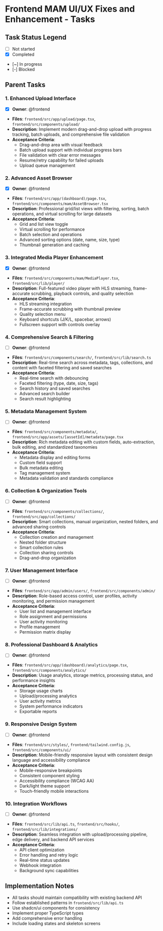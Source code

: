 # Frontend MAM UI/UX Fixes and Enhancement - Tasks

## Task Status Legend
- [ ] Not started
- [x] Completed
- [~] In progress
- [-] Blocked

## Parent Tasks

### 1. Enhanced Upload Interface
- [x] **Owner**: @frontend
- **Files**: `frontend/src/app/upload/page.tsx`, `frontend/src/components/upload/`
- **Description**: Implement modern drag-and-drop upload with progress tracking, batch uploads, and comprehensive file validation
- **Acceptance Criteria**:
  - Drag-and-drop area with visual feedback
  - Batch upload support with individual progress bars
  - File validation with clear error messages
  - Resume/retry capability for failed uploads
  - Upload queue management

### 2. Advanced Asset Browser
- [x] **Owner**: @frontend
- **Files**: `frontend/src/app/(dashboard)/page.tsx`, `frontend/src/components/mam/AssetBrowser.tsx`
- **Description**: Professional grid/list views with filtering, sorting, batch operations, and virtual scrolling for large datasets
- **Acceptance Criteria**:
  - Grid and list view toggle
  - Virtual scrolling for performance
  - Batch selection and operations
  - Advanced sorting options (date, name, size, type)
  - Thumbnail generation and caching

### 3. Integrated Media Player Enhancement
- [x] **Owner**: @frontend
- **Files**: `frontend/src/components/mam/MediaPlayer.tsx`, `frontend/src/lib/player/`
- **Description**: Full-featured video player with HLS streaming, frame-accurate scrubbing, playback controls, and quality selection
- **Acceptance Criteria**:
  - HLS streaming integration
  - Frame-accurate scrubbing with thumbnail preview
  - Quality selection menu
  - Keyboard shortcuts (J/K/L, spacebar, arrows)
  - Fullscreen support with controls overlay

### 4. Comprehensive Search & Filtering
- [ ] **Owner**: @frontend
- **Files**: `frontend/src/components/search/`, `frontend/src/lib/search.ts`
- **Description**: Real-time search across metadata, tags, collections, and content with faceted filtering and saved searches
- **Acceptance Criteria**:
  - Real-time search with debouncing
  - Faceted filtering (type, date, size, tags)
  - Search history and saved searches
  - Advanced search builder
  - Search result highlighting

### 5. Metadata Management System
- [ ] **Owner**: @frontend
- **Files**: `frontend/src/components/metadata/`, `frontend/src/app/assets/[assetId]/metadata/page.tsx`
- **Description**: Rich metadata editing with custom fields, auto-extraction, bulk editing, and standardized taxonomies
- **Acceptance Criteria**:
  - Metadata display and editing forms
  - Custom field support
  - Bulk metadata editing
  - Tag management system
  - Metadata validation and standards compliance

### 6. Collection & Organization Tools
- [ ] **Owner**: @frontend
- **Files**: `frontend/src/components/collections/`, `frontend/src/app/collections/`
- **Description**: Smart collections, manual organization, nested folders, and advanced sharing controls
- **Acceptance Criteria**:
  - Collection creation and management
  - Nested folder structure
  - Smart collection rules
  - Collection sharing controls
  - Drag-and-drop organization

### 7. User Management Interface
- [ ] **Owner**: @frontend
- **Files**: `frontend/src/app/admin/users/`, `frontend/src/components/admin/`
- **Description**: Role-based access control, user profiles, activity monitoring, and permission management
- **Acceptance Criteria**:
  - User list and management interface
  - Role assignment and permissions
  - User activity monitoring
  - Profile management
  - Permission matrix display

### 8. Professional Dashboard & Analytics
- [ ] **Owner**: @frontend
- **Files**: `frontend/src/app/(dashboard)/analytics/page.tsx`, `frontend/src/components/analytics/`
- **Description**: Usage analytics, storage metrics, processing status, and performance insights
- **Acceptance Criteria**:
  - Storage usage charts
  - Upload/processing analytics
  - User activity metrics
  - System performance indicators
  - Exportable reports

### 9. Responsive Design System
- [ ] **Owner**: @frontend
- **Files**: `frontend/src/styles/`, `frontend/tailwind.config.js`, `frontend/src/components/ui/`
- **Description**: Mobile-friendly responsive layout with consistent design language and accessibility compliance
- **Acceptance Criteria**:
  - Mobile-responsive breakpoints
  - Consistent component styling
  - Accessibility compliance (WCAG AA)
  - Dark/light theme support
  - Touch-friendly mobile interactions

### 10. Integration Workflows
- [ ] **Owner**: @frontend
- **Files**: `frontend/src/lib/api.ts`, `frontend/src/hooks/`, `frontend/src/lib/integrations/`
- **Description**: Seamless integration with upload/processing pipeline, edge delivery, and backend API services
- **Acceptance Criteria**:
  - API client optimization
  - Error handling and retry logic
  - Real-time status updates
  - Webhook integration
  - Background sync capabilities

## Implementation Notes
- All tasks should maintain compatibility with existing backend API
- Follow established patterns in `frontend/src/lib/api.ts`
- Use shadcn/ui components for consistency
- Implement proper TypeScript types
- Add comprehensive error handling
- Include loading states and skeleton screens